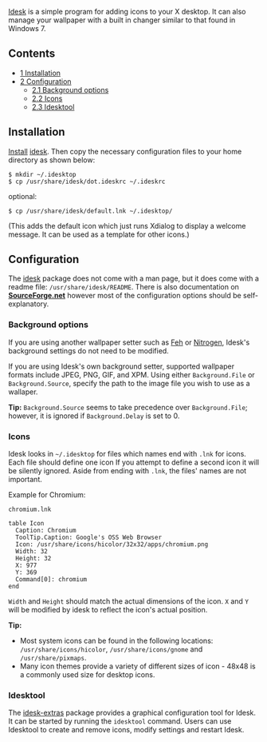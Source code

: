 [Idesk](http://idesk.sourceforge.net/html/index.html) is a simple program for adding icons to your X desktop. It can also manage your wallpaper with a built in changer similar to that found in Windows 7.

## Contents

*   [1 Installation](#Installation)
*   [2 Configuration](#Configuration)
    *   [2.1 Background options](#Background_options)
    *   [2.2 Icons](#Icons)
    *   [2.3 Idesktool](#Idesktool)

## Installation

[Install](/index.php/Install "Install") [idesk](https://aur.archlinux.org/packages/idesk/). Then copy the necessary configuration files to your home directory as shown below:

```
$ mkdir ~/.idesktop
$ cp /usr/share/idesk/dot.ideskrc ~/.ideskrc

```

optional:

```
$ cp /usr/share/idesk/default.lnk ~/.idesktop/

```

(This adds the default icon which just runs Xdialog to display a welcome message. It can be used as a template for other icons.)

## Configuration

The [idesk](https://aur.archlinux.org/packages/idesk/) package does not come with a man page, but it does come with a readme file: `/usr/share/idesk/README`. There is also documentation on [**SourceForge.net**](http://idesk.sourceforge.net/html/usage.html) however most of the configuration options should be self-explanatory.

### Background options

If you are using another wallpaper setter such as [Feh](/index.php/Feh "Feh") or [Nitrogen](/index.php/Nitrogen "Nitrogen"), Idesk's background settings do not need to be modified.

If you are using Idesk's own background setter, supported wallpaper formats include JPEG, PNG, GIF, and XPM. Using either `Background.File` or `Background.Source`, specify the path to the image file you wish to use as a wallaper.

**Tip:** `Background.Source` seems to take precedence over `Background.File`; however, it is ignored if `Background.Delay` is set to 0.

### Icons

Idesk looks in `~/.idesktop` for files which names end with `.lnk` for icons. Each file should define one icon If you attempt to define a second icon it will be silently ignored. Aside from ending with `.lnk`, the files' names are not important.

Example for Chromium:

 `chromium.lnk` 
```
table Icon
  Caption: Chromium
  ToolTip.Caption: Google's OSS Web Browser
  Icon: /usr/share/icons/hicolor/32x32/apps/chromium.png
  Width: 32
  Height: 32
  X: 977
  Y: 369
  Command[0]: chromium
end
```

`Width` and `Height` should match the actual dimensions of the icon. `X` and `Y` will be modified by idesk to reflect the icon's actual position.

**Tip:**

*   Most system icons can be found in the following locations: `/usr/share/icons/hicolor`, `/usr/share/icons/gnome` and `/usr/share/pixmaps`.
*   Many icon themes provide a variety of different sizes of icon - 48x48 is a commonly used size for desktop icons.

### Idesktool

The [idesk-extras](https://aur.archlinux.org/packages/idesk-extras/) package provides a graphical configuration tool for Idesk. It can be started by running the `idesktool` command. Users can use Idesktool to create and remove icons, modify settings and restart Idesk.